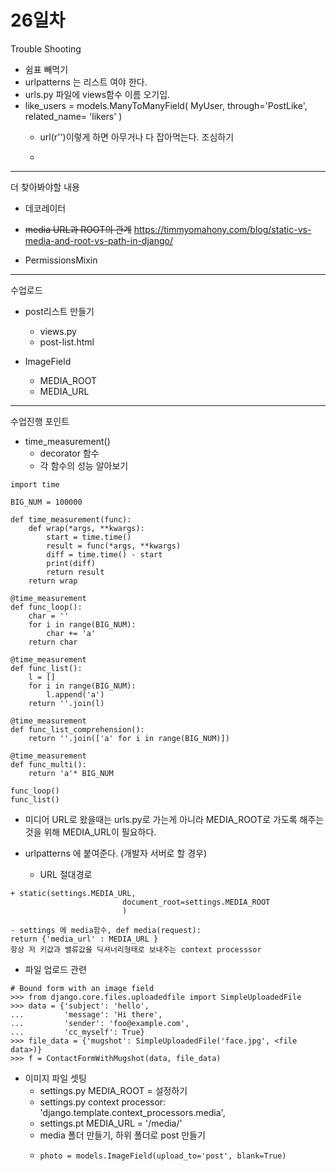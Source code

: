# 26일차 

Trouble Shooting 

- 쉼표 빼먹기
- urlpatterns 는 리스트 여야 한다.
- urls.py 파일에 views함수 이름 오기입. 
- like_users = models.ManyToManyField(
        MyUser,
        through='PostLike',
        related_name= 'likers'
    )
   -  url(r'')이렇게 하면 아무거나 다 잡아먹는다. 조심하기 
   
   - <!--{% if post.comment_set.count = 1 %}-->
---

더 찾아봐야할 내용 

- 데코레이터 
- ~~media URL과 ROOT의 관계~~
https://timmyomahony.com/blog/static-vs-media-and-root-vs-path-in-django/

- PermissionsMixin

---

수업로드 

- post리스트 만들기 
	- views.py
	- post-list.html
	
- ImageField 
	- MEDIA_ROOT
	- MEDIA_URL 
	
---
수업진행 포인트

- time_measurement() 
	- decorator 함수 
	- 각 함수의 성능 알아보기 
```
import time

BIG_NUM = 100000

def time_measurement(func):
    def wrap(*args, **kwargs):
        start = time.time()
        result = func(*args, **kwargs)
        diff = time.time() - start
        print(diff)
        return result
    return wrap

@time_measurement
def func_loop():
    char = ''
    for i in range(BIG_NUM):
        char += 'a'
    return char

@time_measurement
def func_list():
    l = []
    for i in range(BIG_NUM):
        l.append('a')
    return ''.join(l)

@time_measurement
def func_list_comprehension():
    return ''.join(['a' for i in range(BIG_NUM)])

@time_measurement
def func_multi():
    return 'a'* BIG_NUM

func_loop()
func_list()
```

- 미디어 URL로 왔을때는 urls.py로 가는게 아니라 MEDIA_ROOT로 가도록 해주는 것을 위해 MEDIA_URL이 필요하다. 


- urlpatterns 에 붙여준다. (개발자 서버로 할 경우) 
	- URL 절대경로 
```
+ static(settings.MEDIA_URL,
                         document_root=settings.MEDIA_ROOT
                         )
``` 
	- settings 에 media함수, def media(request): 
	return {'media_url' : MEDIA_URL } 
	항상 저 키값과 밸류값을 딕셔너리형태로 보내주는 context processsor 
	
- 파일 업로드 관련 
```
# Bound form with an image field
>>> from django.core.files.uploadedfile import SimpleUploadedFile
>>> data = {'subject': 'hello',
...         'message': 'Hi there',
...         'sender': 'foo@example.com',
...         'cc_myself': True}
>>> file_data = {'mugshot': SimpleUploadedFile('face.jpg', <file data>)}
>>> f = ContactFormWithMugshot(data, file_data)
```


- 이미지 파일 셋팅 
	- settings.py MEDIA_ROOT = 설정하기
	- settings.py context processor: 'django.template.context_processors.media',
	- settings.pt MEDIA_URL = '/media/'
	- media 폴더 만들기, 하위 폴더로 post 만들기 
	-     photo = models.ImageField(upload_to='post', blank=True)
